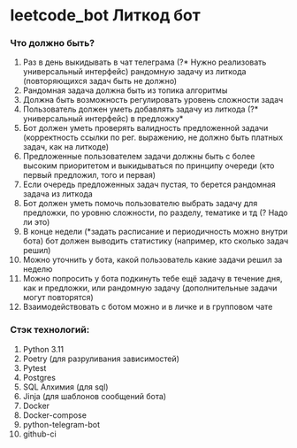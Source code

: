# leetcode_bot Литкод бот

### Что должно быть?
1. Раз в день выкидывать в чат телеграма (?* Нужно реализовать универсальный интерфейс) рандомную задачу из литкода (повторяющихся задач быть не должно)
2. Рандомная задача должна быть из топика алгоритмы
3. Должна быть возможность регулировать уровень сложности задач
4. Пользователь должен уметь добавлять задачу из литкода (?* универсальный интерфейс) в предложку*
5. Бот должен уметь проверять валидность предложенной задачи (корректность ссылки по рег. выражению, не должно быть платных задач, как на литкоде)
6. Предложенные пользователем задачи должны быть с более высоким приоритетом и выкидываться по принципу очереди (кто первый предложил, того и первая)
7. Если очередь предложенных задач пустая, то берется рандомная задача из литкода
8. Бот должен уметь помочь пользователю выбрать задачу для предложки, по уровню сложности, по разделу, тематике и тд (? Надо ли это)
9. В конце недели (*задать расписание и периодичность можно внутри бота) бот должен выводить статистику (например, кто сколько задач решил)
10. Можно уточнить у бота, какой пользователь какие задачи решил за неделю
11. Можно попросить у бота подкинуть тебе ещё задачу в течение дня, как и предложки, или рандомную задачу (дополнительные задачи могут повторятся)
12. Взаимодействовать с ботом можно и в личке и в групповом чате

### Стэк технологий:
1. Python 3.11
2. Poetry (для разруливания зависимостей)
3. Pytest
4. Postgres
5. SQL Алхимия (для sql)
6. Jinja (для шаблонов сообщений бота)
7. Docker
8. Docker-compose
9. python-telegram-bot
10. github-ci
